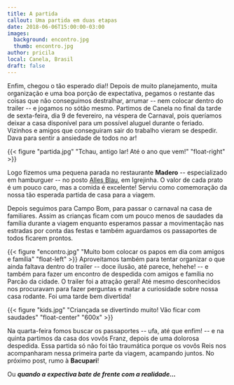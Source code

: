 ```yaml
---
title: A partida
callout: Uma partida em duas etapas
date: 2018-06-06T15:00:00-03:00
images:
  background: encontro.jpg
  thumb: encontro.jpg
author: pricila
local: Canela, Brasil
draft: false
---
```


Enfim, chegou o tão esperado dia!! Depois de muito planejamento, muita organização e uma boa porção de expectativa, pegamos o restante das coisas que não conseguimos destralhar, arrumar -- nem colocar dentro do trailer -- e jogamos no sótão mesmo. Partimos de Canela no final da tarde de sexta-feira, dia 9 de fevereiro, na véspera de Carnaval, pois queríamos deixar a casa disponível para um possível aluguel durante o feriado. Vizinhos e amigos que conseguiram sair do trabalho vieram se despedir. Dava para sentir a ansiedade de todos no ar!

{{< figure "partida.jpg" "Tchau, antigo lar! Até o ano que vem!" "float-right" >}}


Logo fizemos uma pequena parada no restaurante **Madero** -- especializado em hamburguer -- no posto [Alles Blau](http://www.allesblau.com.br/), em Igrejinha. O valor de cada prato é um pouco caro, mas a comida é excelente! Serviu como comemoração da nossa tão esperada partida de casa para a viagem.

Depois seguimos para Campo Bom, para passar o carnaval na casa de familiares. Assim as crianças ficam com um pouco menos de saudades da família durante a viagem enquanto esperamos passar a movimentação nas estradas por conta das festas e também aguardamos os passaportes de todos ficarem prontos.

{{< figure "encontro.jpg" "Muito bom colocar os papos em dia com amigos e família" "float-left" >}}
Aproveitamos também para tentar organizar o que ainda faltava dentro do trailer -- doce ilusão, até parece, hehehe! -- e também para fazer um encontro de despedida com amigos e família no Parcão da cidade. O trailer foi a atração geral! Até mesmo desconhecidos nos procuravam para fazer perguntas e matar a curiosidade sobre nossa casa rodante. Foi uma tarde bem divertida!

{{< figure "kids.jpg" "Criançada se divertindo muito! Vão ficar com saudades" "float-center" "600x" >}}

Na quarta-feira fomos buscar os passaportes -- ufa, até que enfim! -- e na quinta partimos da casa dos vovôs Franz, depois de uma dolorosa despedida. Essa partida só não foi tão traumática porque os vovôs Reis nos acompanharam nessa primeira parte da viagem, acampando juntos. No próximo post, rumo à **Bacupari**! 

Ou ***quando a expectiva bate de frente com a realidade...***
